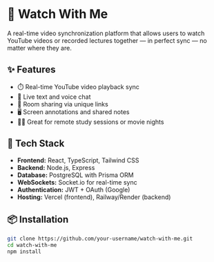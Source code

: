 # 🎥 Watch With Me

A real-time video synchronization platform that allows users to watch YouTube videos or recorded lectures together — in perfect sync — no matter where they are.

## ✨ Features

- ⏱️ Real-time YouTube video playback sync
- 💬 Live text and voice chat
- 🔗 Room sharing via unique links
- 🖥️ Screen annotations and shared notes
- 🧑‍🎓 Great for remote study sessions or movie nights

## 🚀 Tech Stack

- **Frontend:** React, TypeScript, Tailwind CSS
- **Backend:** Node.js, Express
- **Database:** PostgreSQL with Prisma ORM
- **WebSockets:** Socket.io for real-time sync
- **Authentication:** JWT + OAuth (Google)
- **Hosting:** Vercel (frontend), Railway/Render (backend)

## 📦 Installation

```bash
git clone https://github.com/your-username/watch-with-me.git
cd watch-with-me
npm install
```